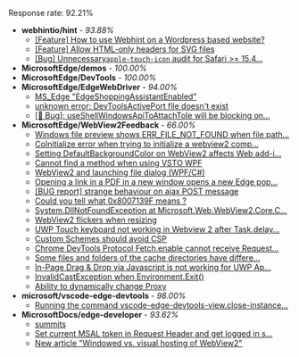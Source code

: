 Response rate: 92.21%

* **webhintio/hint** - _93.88%_
  * [[Feature] How to use Webhint on a Wordpress based website?](https://github.com/webhintio/hint/issues/5345)
  * [[Feature] Allow HTML-only headers for SVG files](https://github.com/webhintio/hint/issues/5281)
  * [[Bug] Unnecessary`apple-touch-icon` audit for Safari >= 15.4...](https://github.com/webhintio/hint/issues/5256)
* **MicrosoftEdge/demos** - _100.00%_
* **MicrosoftEdge/DevTools** - _100.00%_
* **MicrosoftEdge/EdgeWebDriver** - _94.00%_
  * [MS_Edge "EdgeShoppingAssistantEnabled"](https://github.com/MicrosoftEdge/EdgeWebDriver/issues/51)
  * [unknown error: DevToolsActivePort file doesn't exist](https://github.com/MicrosoftEdge/EdgeWebDriver/issues/44)
  * [[🐛 Bug]: useShellWindowsApiToAttachToIe will be blocking on...](https://github.com/MicrosoftEdge/EdgeWebDriver/issues/34)
* **MicrosoftEdge/WebView2Feedback** - _66.00%_
  * [Windows file preview shows ERR_FILE_NOT_FOUND when file path...](https://github.com/MicrosoftEdge/WebView2Feedback/issues/2860)
  * [CoInitialize error when trying to initialize a webview2 comp...](https://github.com/MicrosoftEdge/WebView2Feedback/issues/2857)
  * [Setting DefaultBackgroundColor on WebView2 affects Web add-i...](https://github.com/MicrosoftEdge/WebView2Feedback/issues/2856)
  * [Cannot find a method when using VSTO WPF](https://github.com/MicrosoftEdge/WebView2Feedback/issues/2852)
  * [WebView2 and launching file dialog (WPF/C#)](https://github.com/MicrosoftEdge/WebView2Feedback/issues/2849)
  * [Opening a link in a PDF in a new window opens a new Edge pop...](https://github.com/MicrosoftEdge/WebView2Feedback/issues/2848)
  * [[BUG report] strange behaviour on ajax POST message](https://github.com/MicrosoftEdge/WebView2Feedback/issues/2847)
  * [Could you tell what 0x8007139F means ? ](https://github.com/MicrosoftEdge/WebView2Feedback/issues/2843)
  * [System.DllNotFoundException at Microsoft.Web.WebView2.Core.C...](https://github.com/MicrosoftEdge/WebView2Feedback/issues/2820)
  * [WebView2 flickers when resizing](https://github.com/MicrosoftEdge/WebView2Feedback/issues/2815)
  * [UWP Touch keyboard not working in Webview 2 after Task.delay...](https://github.com/MicrosoftEdge/WebView2Feedback/issues/2811)
  * [Custom Schemes should avoid CSP](https://github.com/MicrosoftEdge/WebView2Feedback/issues/2850)
  * [Chrome DevTools Protocol Fetch.enable cannot receive Request...](https://github.com/MicrosoftEdge/WebView2Feedback/issues/2842)
  * [Some files and folders of the cache directories have differe...](https://github.com/MicrosoftEdge/WebView2Feedback/issues/2838)
  * [In-Page Drag & Drop via Javascript is not working for UWP Ap...](https://github.com/MicrosoftEdge/WebView2Feedback/issues/2826)
  * [InvalidCastException when Environment.Exit()](https://github.com/MicrosoftEdge/WebView2Feedback/issues/2824)
  * [Ability to dynamically change Proxy](https://github.com/MicrosoftEdge/WebView2Feedback/issues/2809)
* **microsoft/vscode-edge-devtools** - _98.00%_
  * [Running the command vscode-edge-devtools-view.close-instance...](https://github.com/microsoft/vscode-edge-devtools/issues/1188)
* **MicrosoftDocs/edge-developer** - _93.62%_
  * [summits ](https://github.com/MicrosoftDocs/edge-developer/issues/2239)
  * [Set current MSAL token in Request Header and get logged in s...](https://github.com/MicrosoftDocs/edge-developer/issues/2234)
  * [New article "Windowed vs. visual hosting of WebView2"](https://github.com/MicrosoftDocs/edge-developer/pull/2205)